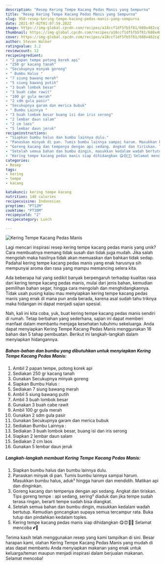 ```yaml
---
description: "Resep Kering Tempe Kacang Pedas Manis yang Sempurna"
title: "Resep Kering Tempe Kacang Pedas Manis yang Sempurna"
slug: 958-resep-kering-tempe-kacang-pedas-manis-yang-sempurna
date: 2021-07-02T01:07:59.282Z
image: https://img-global.cpcdn.com/recipes/a18ccf1df5fb5f81/680x482cq70/kering-tempe-kacang-pedas-manis-foto-resep-utama.jpg
thumbnail: https://img-global.cpcdn.com/recipes/a18ccf1df5fb5f81/680x482cq70/kering-tempe-kacang-pedas-manis-foto-resep-utama.jpg
cover: https://img-global.cpcdn.com/recipes/a18ccf1df5fb5f81/680x482cq70/kering-tempe-kacang-pedas-manis-foto-resep-utama.jpg
author: Steven Walker
ratingvalue: 3.2
reviewcount: 12
recipeingredient:
- "2 papan tempe potong korek api"
- "250 gr kacang tanah"
- "Secukupnya minyak goreng"
- " Bumbu Halus "
- "7 siung bawang merah"
- "5 siung bawang putih"
- "3 buah lombok besar"
- "3 buah cabe rawit"
- "100 gr gula merah"
- "2 sdm gula pasir"
- "Secukupnya garam dan merica bubuk"
- " Bumbu Lainnya "
- "3 buah lombok besar buang isi dan iris serong"
- "2 lembar daun salam"
- "2 cm laos"
- "5 lembar daun jeruk"
recipeinstructions:
- "Siapkan bumbu halus dan bumbu lainnya dulu."
- "Panaskan minyak di pan. Tumis bumbu lainnya sampai harum. Masukkan bumbu halus, aduk² hingga harum dan mendidih. Matikan api dan dinginkan."
- "Goreng kacang dan tempenya dengan api sedang. Angkat dan tiriskan. Tips goreng tempe : api sedang, sering² diaduk dan jika tempe sudah terasa ringan, berarti tempe sudah bisa diangkat."
- "Setelah semua bahan dan bumbu dingin, masukkan kedalam wadah bertutup. Kemudian goncangkan supaya semua tercampur rata. Buka tutup dan pindahkan kedalam toples."
- "Kering tempe kacang pedas manis siap dihidangkan 😋😍👍🏻 Selamat mencoba 💕🌹"
categories:
- Resep
tags:
- kering
- tempe
- kacang

katakunci: kering tempe kacang 
nutrition: 148 calories
recipecuisine: Indonesian
preptime: "PT12M"
cooktime: "PT30M"
recipeyield: "2"
recipecategory: Lunch

---
```



![Kering Tempe Kacang Pedas Manis](https://img-global.cpcdn.com/recipes/a18ccf1df5fb5f81/680x482cq70/kering-tempe-kacang-pedas-manis-foto-resep-utama.jpg)

Lagi mencari inspirasi resep kering tempe kacang pedas manis yang unik? Cara membuatnya memang tidak susah dan tidak juga mudah. Jika salah mengolah maka hasilnya tidak akan memuaskan dan bahkan tidak sedap. Padahal kering tempe kacang pedas manis yang enak harusnya sih mempunyai aroma dan rasa yang mampu memancing selera kita.

Ada beberapa hal yang sedikit banyak berpengaruh terhadap kualitas rasa dari kering tempe kacang pedas manis, mulai dari jenis bahan, kemudian pemilihan bahan segar, hingga cara mengolah dan menghidangkannya. Tidak usah pusing kalau mau menyiapkan kering tempe kacang pedas manis yang enak di mana pun anda berada, karena asal sudah tahu triknya maka hidangan ini dapat menjadi sajian spesial.




Nah, kali ini kita coba, yuk, buat kering tempe kacang pedas manis sendiri di rumah. Tetap berbahan yang sederhana, sajian ini dapat memberi manfaat dalam membantu menjaga kesehatan tubuhmu sekeluarga. Anda dapat menyiapkan Kering Tempe Kacang Pedas Manis menggunakan 16 bahan dan 5 tahap pembuatan. Berikut ini langkah-langkah dalam menyiapkan hidangannya.

<!--inarticleads1-->

##### Bahan-bahan dan bumbu yang dibutuhkan untuk menyiapkan Kering Tempe Kacang Pedas Manis:

1. Ambil 2 papan tempe, potong korek api
1. Sediakan 250 gr kacang tanah
1. Gunakan Secukupnya minyak goreng
1. Siapkan  Bumbu Halus :
1. Sediakan 7 siung bawang merah
1. Ambil 5 siung bawang putih
1. Ambil 3 buah lombok besar
1. Gunakan 3 buah cabe rawit
1. Ambil 100 gr gula merah
1. Gunakan 2 sdm gula pasir
1. Gunakan Secukupnya garam dan merica bubuk
1. Sediakan  Bumbu Lainnya :
1. Sediakan 3 buah lombok besar, buang isi dan iris serong
1. Siapkan 2 lembar daun salam
1. Sediakan 2 cm laos
1. Gunakan 5 lembar daun jeruk




<!--inarticleads2-->

##### Langkah-langkah membuat Kering Tempe Kacang Pedas Manis:

1. Siapkan bumbu halus dan bumbu lainnya dulu.
1. Panaskan minyak di pan. Tumis bumbu lainnya sampai harum. Masukkan bumbu halus, aduk² hingga harum dan mendidih. Matikan api dan dinginkan.
1. Goreng kacang dan tempenya dengan api sedang. Angkat dan tiriskan. Tips goreng tempe : api sedang, sering² diaduk dan jika tempe sudah terasa ringan, berarti tempe sudah bisa diangkat.
1. Setelah semua bahan dan bumbu dingin, masukkan kedalam wadah bertutup. Kemudian goncangkan supaya semua tercampur rata. Buka tutup dan pindahkan kedalam toples.
1. Kering tempe kacang pedas manis siap dihidangkan 😋😍👍🏻 Selamat mencoba 💕🌹




Terima kasih telah menggunakan resep yang kami tampilkan di sini. Besar harapan kami, olahan Kering Tempe Kacang Pedas Manis yang mudah di atas dapat membantu Anda menyiapkan makanan yang enak untuk keluarga/teman maupun menjadi inspirasi dalam berjualan makanan. Selamat mencoba!
